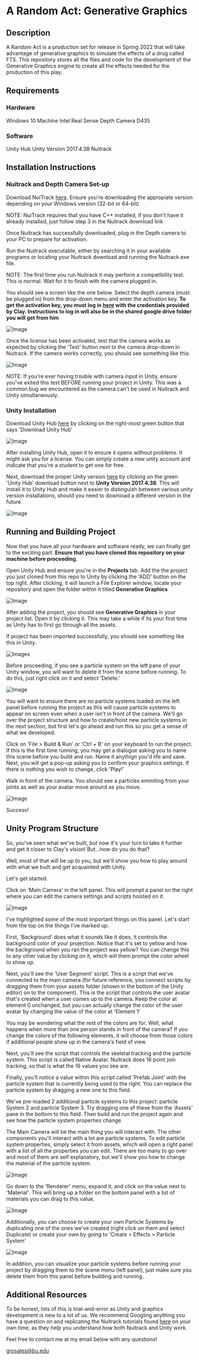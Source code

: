 # A Random Act: Generative Graphics
## Description
A Random Act is a production set for release in Spring 2022 that will take advantage of generative graphics to simulate the effects of a drug called FTS. This repository stores all the files and code for the development of the Generative Graphics engine to create all the effects needed for the production of this play. 

## Requirements
### Hardware
Windows 10 Machine
Intel Real Sense Depth Camera D435

### Software
Unity Hub 
Unity Version 2017.4.38 
Nuitrack 

## Installation Instructions
### Nuitrack and Depth Camera Set-up

Download NuiTrack [here](http://download.3divi.com/Nuitrack/doc/Installation_page.html). Ensure you're downloading the appropiate version depending on your Windows version (32-bit or 64-bit)

NOTE: NuiTrack requires that you have C++ installed, if you don't have it already installed, just follow step 3 in the Nuitrack download link 

Once Nuitrack has successfully downloaded, plug in the Depth camera to your PC to prepare for activation. 

Run the Nuitrack executable, either by searching it in your available programs or locating your Nuitrack download and running the Nuitrack.exe file. 

NOTE: The first time you run Nuitrack it may perform a compatibility test. This is normal. Wait for it to finish with the camera plugged in. 

You should see a screen like the one below. Select the depth camera (must be plugged in) from the drop-down menu and enter the activation key. **To get the activation key, you must log in [here](https://cognitive.3divi.com/app/login/) with the credentials provided by Clay. Instructions to log in will also be in the shared google drive folder you will get from him**

![Image](images/NuiTrackActivation.png)

Once the license has been activated, test that the camera works as expected by clicking the 'Test' button next to the camera drop-down in Nuitrack. If the camera works correctly, you should see something like this: 

![Image](images/CameraTest.png)

NOTE: If you're ever having trouble with camera input in Unity, ensure you've exited this test BEFORE running your project in Unity. This was a common bug we encountered as the camera can't be used in Nuitrack and Unity simultaneously.

### Unity Installation 
Download Unity Hub [here](https://unity3d.com/get-unity/download) by clicking on the right-most green button that says 'Download Unity Hub'

![Image](images/UnityHubDownload.png)

After installing Unity Hub, open it to ensure it opens without problems. It might ask you for a license. You can simply create a new unity account and indicate that you're a student to get one for free. 

Next, download the proper Unity version [here](https://unity3d.com/get-unity/download/archive) by clicking on the green 'Unity Hub' download button next to **Unity Version 2017.4.38**. This will install it to Unity Hub and make it easier to distinguish between various unity version installations, should you need to download a different version in the future. 

![Image](images/UnityVersion.png)

## Running and Building Project
Now that you have all your hardware and software ready, we can finally get to the exciting part. **Ensure that you have cloned this repository on your machine before proceeding.**

Open Unity Hub and ensure you're in the **Projects** tab. Add the the project you just cloned from this repo to Unity by clicking the 'ADD' button on the top right. After clicking, it will launch a File Explorer window, locate your repository and open the folder within it titled **Generative Graphics**

![Image](images/ProjectTab.png)

After adding the project, you should see **Generative Graphics** in your project list. Open it by clicking it. This may take a while if its your first time as Unity has to first go through all the assets. 

If project has been imported successfully, you should see something like this in Unity. 

![Images](images/Openproject.png)

Before proceeding, if you see a particle system on the left pane of your Unity window, you will want to delete it from the scene before running. To do this, just right click on it and select 'Delete.' 

![Image](images/deletingParticleSystem.png)

You will want to ensure there are no particle systems loaded on the left panel before running the project as this will cause particle systems to appear on screen even when a user isn't in front of the camera. We'll go over the project structure and how to create/hoist new particle systems in the next section, but first let's go ahead and run this so you get a sense of what we developed. 

Click on 'File > Build & Run' or 'Ctrl + B' on your keyboard to run the project. If this is the first time running, you may get a dialogue asking you to name this scene before you build and run. Name it anythign you'd life and save. 
Next, you will get a pop-up asking you to confirm your graphics settings. If there is nothing you wish to change, click 'Play!'

Walk in front of the camera. You should see a particles emmiting from your joints as well as your avatar move around as you move. 

![Image](images/BuiltProject.png)

Success!

## Unity Program Structure
So, you've seen what we've built, but now it's your turn to take it further and get it closer to Clay's vision! But...how do you do that? 

Well, most of that will be up to you, but we'll show you how to play around with what we built and get acquainted with Unity. 

Let's get started. 

Click on 'Main Camera' in the left panel. This will prompt a panel on the right where you can edit the camera settings and scripts hoisted on it. 

![Image](images/MainCameraPanel.png)

I've highlighted some of the most important things on this panel. Let's start from the top on the things I've marked up. 

First, 'Background' does what it sounds like it does, it controls the background color of your projection. Notice that it's set to yellow and how the background when you ran the project was yellow? You can change this to any other value by clicking on it, which will them prompt the color wheel to show up. 

Next, you'll see the 'User Segment' script. This is a script that we've connected to the main camera (for future reference, you connect scripts by dragging them from your assets folder (shown in the bottom of the Unity editor) on to the component). This is the script that controls the user avatar that's created when a user comes up to the camera. Keep the color at element 0 unchanged, but you can actually change the color of the user avatar by changing the value of the color at 'Element 1' 

You may be wondering what the rest of the colors are for. Well, what happens when more than one person stands in front of the camera? If you change the colors of the following elements, it will choose from those colors if additional people show up in the camera's field of view. 

Next, you'll see the script that controls the skeletal tracking and the particle system. This script is called Native Avatar. Nuitrack does 16 point join tracking, so that is what the 16 values you see are. 

Finally, you'll notice a value within this script called 'Prefab Joint' with the particle system that is currently being used to the right. You can replace the particle system by dragging a new one to this field. 

We've pre-loaded 2 additional particle systems to this project: particle System 2 and particle System 3. Try dragging one of these from the 'Assets' pane in the bottom to this field. Then build and run the project again and see how the particle system properties change. 

The Main Camera will be the main thing you will interact with. The other components you'll interact with a lot are particle systems. To edit particle system properties, simply select it from assets, which will open a right panel with a list of all the properties you can edit. There are too many to go over and most of them are self explanatory, but we'll show you how to change the material of the particle system. 

![Image](images/ParticleSystemPanel.png)

Go down to the 'Renderer' menu, expand it, and click on the value next to 'Material'. This will bring up a folder on the bottom panel with a list of materials you can drag to this value.

![Image](images/ParticleSystemMaterials.png)

Additionally, you can choose to create your own Particle Systems by duplicating one of the ones we've created (right click on them and select Duplicate) or create your own by going to 'Create > Effects > Particle System'

![Image](images/CreateMenu.png)

In addition, you can visualize your particle systems before running your project by dragging them to the scene menu (left panel), just make sure you delete them from this panel before building and running.

## Additional Resources
To be honest, lots of this is trial-and-error as Unity and graphics development is new to a lot of us. We recommend Googling anything you have a question on and replicating the Nuitrack tutorials found [here](http://download.3divi.com/Nuitrack/doc/UnityTutorials_page.html) on your own time, as they help you understand how both Nuitrack and Unity work. 

Feel free to contact me at my email below with any questions!

[grosales@bu.edu](grosales@bu.edu)